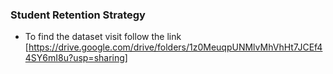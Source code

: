 ### Student Retention Strategy
- To find the dataset visit follow the link [https://drive.google.com/drive/folders/1z0MeuqpUNMlvMhVhHt7JCEf44SY6mI8u?usp=sharing]
